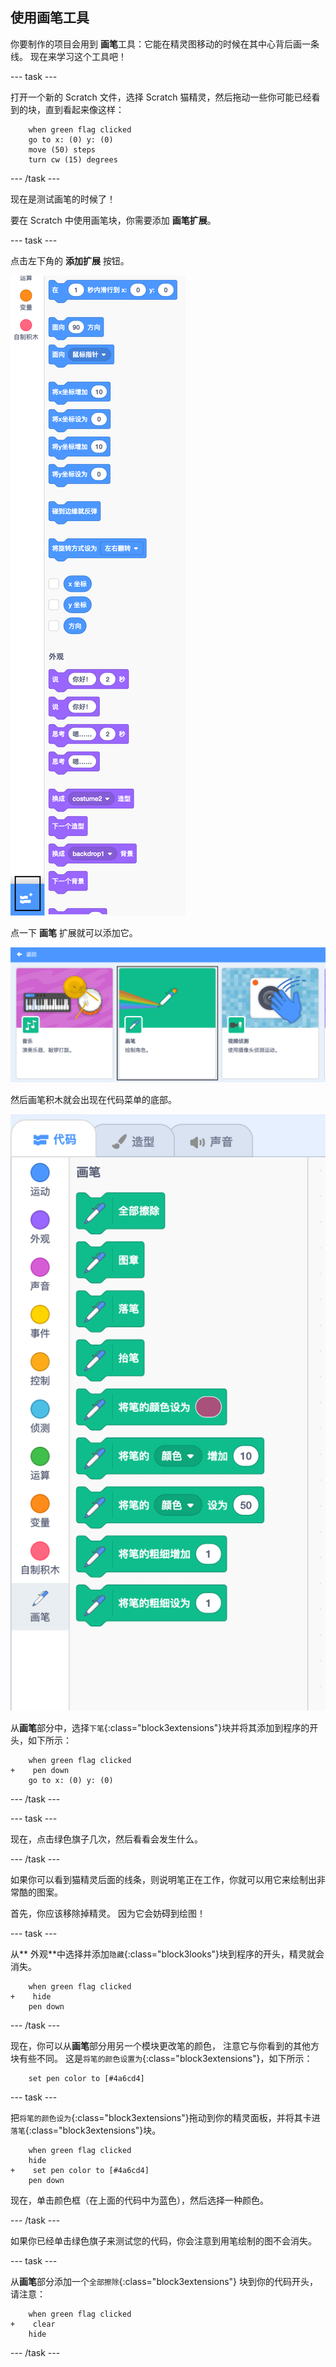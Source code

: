 ## 使用画笔工具

你要制作的项目会用到 **画笔**工具：它能在精灵图移动的时候在其中心背后画一条线。 现在来学习这个工具吧！

--- task ---

打开一个新的 Scratch 文件，选择 Scratch 猫精灵，然后拖动一些你可能已经看到的块，直到看起来像这样：

```blocks3
    when green flag clicked
    go to x: (0) y: (0)
    move (50) steps
    turn cw (15) degrees
```

--- /task ---

现在是测试画笔的时候了！

要在 Scratch 中使用画笔块，你需要添加 **画笔扩展**。

--- task ---

点击左下角的 **添加扩展** 按钮。

![添加扩展按钮高亮图示](images/add-extension-annotated.png)

点一下 **画笔** 扩展就可以添加它。

![画笔扩展高亮图示](images/click-pen-annotated.png)

然后画笔积木就会出现在代码菜单的底部。

![画笔扩展积木](images/pen-extension-blocks.png)

从**画笔**部分中，选择`下笔`{:class="block3extensions"}块并将其添加到程序的开头，如下所示：

```blocks3
    when green flag clicked
+    pen down
    go to x: (0) y: (0)
```

--- /task ---

--- task ---

现在，点击绿色旗子几次，然后看看会发生什么。

--- /task ---

如果你可以看到猫精灵后面的线条，则说明笔正在工作，你就可以用它来绘制出非常酷的图案。

首先，你应该移除掉精灵。 因为它会妨碍到绘图！

--- task ---

从** 外观**中选择并添加`隐藏`{:class="block3looks"}块到程序的开头，精灵就会消失。

```blocks3
    when green flag clicked
+    hide
    pen down
```

--- /task ---

现在，你可以从**画笔**部分用另一个模块更改笔的颜色， 注意它与你看到的其他方块有些不同。 这是`将笔的颜色设置为`{:class="block3extensions"}，如下所示：

```blocks3
    set pen color to [#4a6cd4]
```

--- task ---

把`将笔的颜色设为`{:class="block3extensions"}拖动到你的精灵面板，并将其卡进`落笔`{:class="block3extensions"}块。

```blocks3
    when green flag clicked
    hide
+    set pen color to [#4a6cd4]
    pen down
```

现在，单击颜色框（在上面的代码中为蓝色），然后选择一种颜色。

--- /task ---

如果你已经单击绿色旗子来测试您的代码，你会注意到用笔绘制的图不会消失。

--- task ---

从**画笔**部分添加一个`全部擦除`{:class="block3extensions"} 块到你的代码开头，请注意：

```blocks3
    when green flag clicked
+    clear
    hide
```

--- /task ---